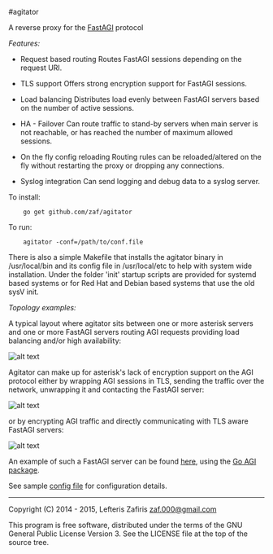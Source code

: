 #agitator

A reverse proxy for the [FastAGI](https://wiki.asterisk.org/wiki/display/AST/AGI+Commands) protocol

*Features:*

* Request based routing
Routes FastAGI sessions depending on the request URI.

* TLS support
Offers strong encryption support for FastAGI sessions.

* Load balancing
Distributes load evenly between FastAGI servers based on the number of active sessions.

* HA - Failover
Can route traffic to stand-by servers when main server is not reachable, or has reached the number of maximum allowed sessions.

* On the fly config reloading
Routing rules can be reloaded/altered on the fly without restarting the proxy or dropping any connections.

* Syslog integration
Can send logging and debug data to a syslog server.

To install:
```
	go get github.com/zaf/agitator
```
To run:
```
	agitator -conf=/path/to/conf.file
```

There is also a simple Makefile that installs the agitator binary in /usr/local/bin and its config file in
/usr/local/etc to help with system wide installation. Under the folder 'init' startup scripts are provided
for systemd based systems or for Red Hat and Debian based systems that use the old sysV init.

*Topology examples:*

A typical layout where agitator sits between one or more asterisk servers and one or more
FastAGI servers routing AGI requests providing load balancing and/or high availability:

![alt text](https://raw.githubusercontent.com/zaf/agitator/master/doc/example-1.png)

Agitator can make up for asterisk's lack of encryption support on the AGI protocol
either by wrapping AGI sessions in TLS, sending the traffic over the network,
unwrapping it and contacting the FastAGI server:

![alt text](https://raw.githubusercontent.com/zaf/agitator/master/doc/example-3.png)

or by encrypting AGI traffic and directly communicating with TLS aware FastAGI servers:

![alt text](https://raw.githubusercontent.com/zaf/agitator/master/doc/example-2.png)

An example of such a FastAGI server can be found [here](https://github.com/zaf/agi/blob/master/examples/fastagi-tls.go),
using the [Go AGI package](https://github.com/zaf/agi).

See sample [config file](https://github.com/zaf/agitator/blob/master/sample.conf) for configuration details.

---

Copyright (C) 2014 - 2015, Lefteris Zafiris <zaf.000@gmail.com>

This program is free software, distributed under the terms of
the GNU General Public License Version 3. See the LICENSE file
at the top of the source tree.
